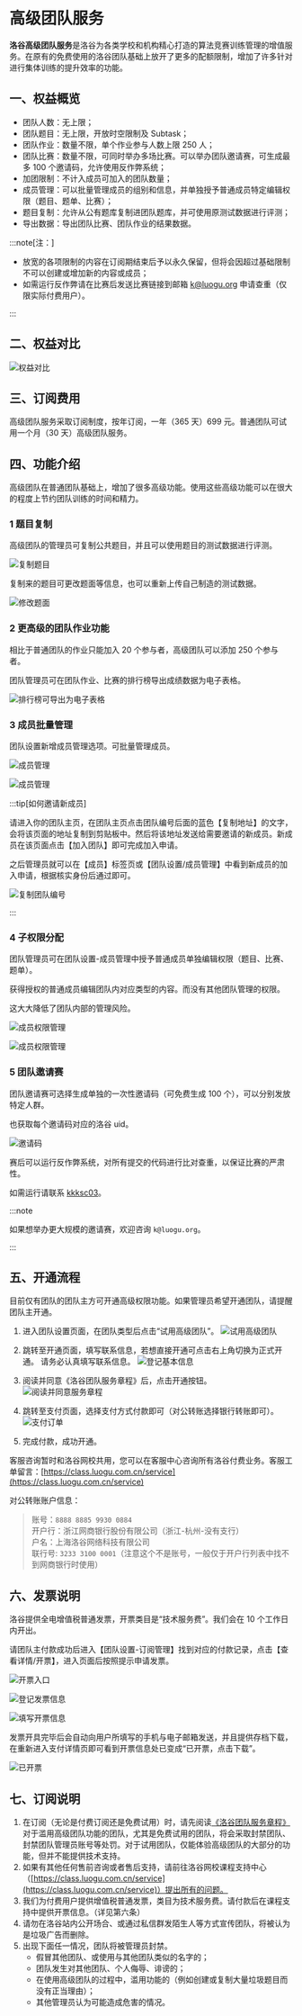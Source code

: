# 高级团队服务

**洛谷高级团队服务**是洛谷为各类学校和机构精心打造的算法竞赛训练管理的增值服务。在原有的免费使用的洛谷团队基础上放开了更多的配额限制，增加了许多针对进行集体训练的提升效率的功能。

## 一、权益概览

- 团队人数：无上限；
- 团队题目：无上限，开放时空限制及 Subtask；
- 团队作业：数量不限，单个作业参与人数上限 $250$ 人；
- 团队比赛：数量不限，可同时举办多场比赛。可以举办团队邀请赛，可生成最多 $100$ 个邀请码，允许使用反作弊系统；
- 加团限制：不计入成员可加入的团队数量；
- 成员管理：可以批量管理成员的组别和信息，并单独授予普通成员特定编辑权限（题目、题单、比赛）；
- 题目复制：允许从公有题库复制进团队题库，并可使用原测试数据进行评测；
- 导出数据：导出团队比赛、团队作业的结果数据。

:::note[注：]

- 放宽的各项限制的内容在订阅期结束后予以永久保留，但将会因超过基础限制不可以创建或增加新的内容或成员；
- 如需运行反作弊请在比赛后发送比赛链接到邮箱 k@luogu.org 申请查重（仅限实际付费用户）。

:::

## 二、权益对比

![权益对比](_image/premium-compare.png)

## 三、订阅费用

高级团队服务采取订阅制度，按年订阅，一年（$365$ 天）$699$ 元。普通团队可试用一个月（$30$ 天）高级团队服务。

## 四、功能介绍

高级团队在普通团队基础上，增加了很多高级功能。使用这些高级功能可以在很大的程度上节约团队训练的时间和精力。

### 1 题目复制

高级团队的管理员可复制公共题目，并且可以使用题目的测试数据进行评测。

![复制题目](_image/pt-copy.png)

复制来的题目可更改题面等信息，也可以重新上传自己制造的测试数据。

![修改题面](_image/pt-update.png)

### 2 更高级的团队作业功能

相比于普通团队的作业只能加入 $20$ 个参与者，高级团队可以添加 $250$ 个参与者。

团队管理员可在团队作业、比赛的排行榜导出成绩数据为电子表格。

![排行榜可导出为电子表格](_image/pt-homework.png)

### 3 成员批量管理

团队设置新增成员管理选项。可批量管理成员。

![成员管理](_image/pt-member1.png)

![成员管理](_image/pt-member2.png)

:::tip[如何邀请新成员]

请进入你的团队主页，在团队主页点击团队编号后面的蓝色【复制地址】的文字，会将该页面的地址复制到剪贴板中。然后将该地址发送给需要邀请的新成员。新成员在该页面点击【加入团队】即可完成加入申请。

之后管理员就可以在【成员】标签页或【团队设置/成员管理】中看到新成员的加入申请，根据核实身份后通过即可。

![复制团队编号](_image/pt-member-review.png)

:::

### 4 子权限分配

团队管理员可在团队设置-成员管理中授予普通成员单独编辑权限（题目、比赛、题单）。

获得授权的普通成员编辑团队内对应类型的内容。而没有其他团队管理的权限。

这大大降低了团队内部的管理风险。

![成员权限管理](_image/pt-permission.png)

![成员权限管理](_image/pt-permission2.png)

### 5 团队邀请赛

团队邀请赛可选择生成单独的一次性邀请码（可免费生成 $100$ 个），可以分别发放特定人群。

也获取每个邀请码对应的洛谷 uid。

![邀请码](_image/pt-invitation.png)

赛后可以运行反作弊系统，对所有提交的代码进行比对查重，以保证比赛的严肃性。

如需运行请联系 [kkksc03](https://www.luogu.com.cn/user/1)。

:::note

如果想举办更大规模的邀请赛，欢迎咨询 `k@luogu.org`。

:::

## 五、开通流程

目前仅有团队的团队主方可开通高级权限功能。如果管理员希望开通团队，请提醒团队主开通。

1. 进入团队设置页面，在团队类型后点击“试用高级团队”。
   ![试用高级团队](_image/pt-open-try.png)

2. 跳转至开通页面，填写联系信息，若想直接开通可点击右上角切换为正式开通。
   请务必认真填写联系信息。
   ![登记基本信息](_image/pt-open-contact.png)

3. 阅读并同意《洛谷团队服务章程》后，点击开通按钮。
   ![阅读并同意服务章程](_image/pt-open-eula.png)

4. 跳转至支付页面，选择支付方式付款即可（对公转账选择银行转账即可）。
   ![支付订单](_image/pt-open-pay.png)

5. 完成付款，成功开通。

客服咨询暂时和洛谷网校共用，您可以在客服中心咨询所有洛谷付费业务。客服工单留言：[https://class.luogu.com.cn/service](https://class.luogu.com.cn/service)

对公转账账户信息：

> 账号：`8888 8885 9930 0884`  
> 开户行：浙江网商银行股份有限公司（浙江-杭州-没有支行）  
> 户名：上海洛谷网络科技有限公司  
> 联行号: `3233 3100 0001`（注意这个不是账号，一般仅于开户行列表中找不到网商银行时使用）


## 六、发票说明

洛谷提供全电增值税普通发票，开票类目是“技术服务费”。我们会在 $10$ 个工作日内开出。

请团队主付款成功后进入【团队设置-订阅管理】找到对应的付款记录，点击【查看详情/开票】，进入页面后按照提示申请发票。

![开票入口](_image/pt-open-invoice.png)

![登记发票信息](https://ipic.luogu.com.cn/a7duv.png)

![填写开票信息](https://ipic.luogu.com.cn/5od25.png)

发票开具完毕后会自动向用户所填写的手机与电子邮箱发送，并且提供存档下载，在重新进入支付详情页即可看到开票信息处已变成“已开票，点击下载”。

![已开票](https://ipic.luogu.com.cn/li8eqr.png)

## 七、订阅说明

1. 在订阅（无论是付费订阅还是免费试用）时，请先阅读[《洛谷团队服务章程》](../../../ula/premium-team.md)对于滥用高级团队功能的团队，尤其是免费试用的团队，将会采取封禁团队、封禁团队管理员账号等处罚。对于试用团队，仅能体验高级团队的大部分的功能，但并不能提供技术支持。
2. 如果有其他任何售前咨询或者售后支持，请前往洛谷网校课程支持中心（[https://class.luogu.com.cn/service](https://class.luogu.com.cn/service)）提出所有的问题。
3. 我们为付费用户提供增值税普通发票，类目为技术服务费。请付款后在课程支持中提供开票信息。（详见第六条）
4. 请勿在洛谷站内公开场合、或通过私信群发陌生人等方式宣传团队，将被认为是垃圾广告而删除。
5. 出现下面任一情况，团队将被管理员封禁。
   - 假冒其他团队、或使用与其他团队类似的名字的；
   - 团队发生对其他团队、个人侮辱、诽谤的；
   - 在使用高级团队的过程中，滥用功能的（例如创建或复制大量垃圾题目而没有正当理由）；
   - 其他管理员认为可能造成危害的情况。
